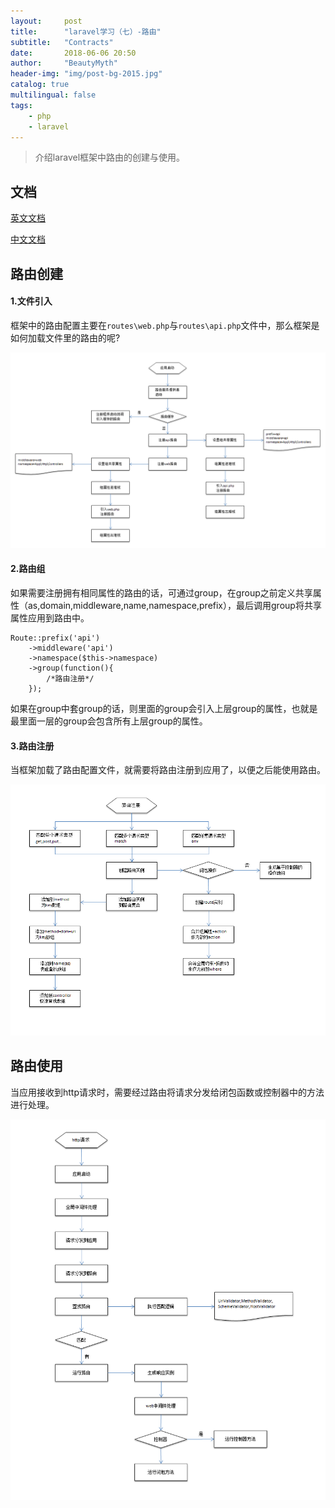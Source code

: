 ```yaml
---
layout:     post
title:      "laravel学习（七）-路由"
subtitle:   "Contracts"
date:       2018-06-06 20:50
author:     "BeautyMyth"
header-img: "img/post-bg-2015.jpg"
catalog: true
multilingual: false
tags:
    - php
    - laravel
---
```


> 介绍laravel框架中路由的创建与使用。

## 文档

[英文文档](https://laravel.com/docs/5.6/routing)

[中文文档](https://laravel-china.org/docs/laravel/5.6/routing/1363)

## 路由创建

#### 1.文件引入

<p>
框架中的路由配置主要在<code>routes\web.php</code>与<code>routes\api.php</code>文件中，那么框架是如何加载文件里的路由的呢?
</p>

![image](https://github.com/xuanxuan2016/xuanxuan2016.github.io/blob/master/img/2018-06-06-7-laravel-study-routing/20180702151924.png?raw=true)

#### 2.路由组

<p>
如果需要注册拥有相同属性的路由的话，可通过group，在group之前定义共享属性（as,domain,middleware,name,namespace,prefix），最后调用group将共享属性应用到路由中。
</p>

```
Route::prefix('api')
    ->middleware('api')
    ->namespace($this->namespace)
    ->group(function(){
        /*路由注册*/
    });
```

<p>
如果在group中套group的话，则里面的group会引入上层group的属性，也就是最里面一层的group会包含所有上层group的属性。
</p>

#### 3.路由注册

<p>
当框架加载了路由配置文件，就需要将路由注册到应用了，以便之后能使用路由。
</p>

![image](https://github.com/xuanxuan2016/xuanxuan2016.github.io/blob/master/img/2018-06-06-7-laravel-study-routing/20180702164659.png?raw=true)

## 路由使用

<p>
当应用接收到http请求时，需要经过路由将请求分发给闭包函数或控制器中的方法进行处理。
</p>

![image](https://github.com/xuanxuan2016/xuanxuan2016.github.io/blob/master/img/2018-06-06-7-laravel-study-routing/2018-07-03_082026.png?raw=true)


